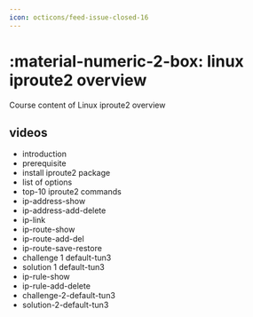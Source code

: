 ```yaml
---
icon: octicons/feed-issue-closed-16
---
```


# :material-numeric-2-box: linux iproute2 overview

Course content of Linux iproute2 overview

## videos

- introduction
- prerequisite
- install iproute2 package
- list of options
- top-10 iproute2 commands
- ip-address-show
- ip-address-add-delete
- ip-link
- ip-route-show
- ip-route-add-del
- ip-route-save-restore
- challenge 1 default-tun3
- solution 1 default-tun3
- ip-rule-show
- ip-rule-add-delete
- challenge-2-default-tun3
- solution-2-default-tun3
